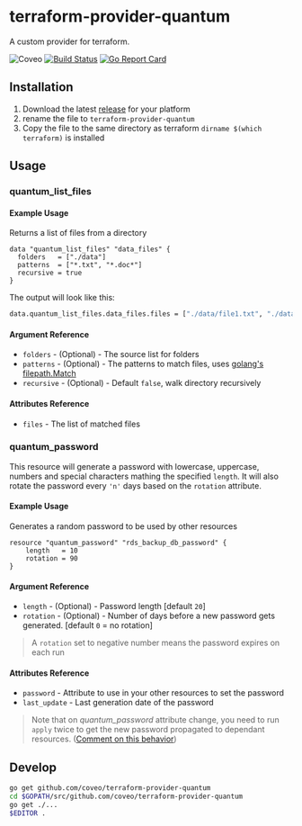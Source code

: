 # terraform-provider-quantum

A custom provider for terraform.

![Coveo](https://img.shields.io/badge/Coveo-awesome-f58020.svg)
[![Build Status](https://travis-ci.org/coveo/terraform-provider-quantum.svg?branch=master)](https://travis-ci.org/coveo/terraform-provider-quantum)
[![Go Report Card](https://goreportcard.com/badge/github.com/coveo/terraform-provider-quantum)](https://goreportcard.com/report/github.com/coveo/terraform-provider-quantum)

## Installation

1. Download the latest [release](github.com/coveo/terraform-provider-quantum/releases) for your platform
2. rename the file to `terraform-provider-quantum`
3. Copy the file to the same directory as terraform `dirname $(which terraform)` is installed

## Usage

### quantum_list_files

#### Example Usage

Returns a list of files from a directory

```hcl
data "quantum_list_files" "data_files" {
  folders   = ["./data"]
  patterns  = ["*.txt", "*.doc*"]
  recursive = true
}
```

The output will look like this:

```sh
data.quantum_list_files.data_files.files = ["./data/file1.txt", "./data/file2.docx"]
```

#### Argument Reference

- `folders` - (Optional) - The source list for folders
- `patterns` - (Optional) - The patterns to match files, uses [golang's filepath.Match](http://godoc.org/path/filepath#Match)
- `recursive` - (Optional) - Default `false`, walk directory recursively

#### Attributes Reference

- `files` - The list of matched files

### quantum_password

This resource will generate a password with lowercase, uppercase, numbers and special characters mathing the specified `length`. It will also rotate the password every `'n'` days based on the `rotation` attribute.

#### Example Usage

Generates a random password to be used by other resources

```hcl
resource "quantum_password" "rds_backup_db_password" {
    length   = 10
    rotation = 90
}
```
#### Argument Reference

- `length`   - (Optional) - Password length [default `20`]
- `rotation` - (Optional) - Number of days before a new password gets generated. [default `0` = no rotation]

> A `rotation` set to negative number means the password expires on each run

#### Attributes Reference

- `password`    - Attribute to use in your other resources to set the password
- `last_update` - Last generation date of the password


> Note that on *quantum_password* attribute change, you need to run `apply` twice to get the new password propagated to dependant resources. ([Comment on this behavior](https://github.com/hashicorp/terraform/issues/1123#issuecomment-77442647))


## Develop

```sh
go get github.com/coveo/terraform-provider-quantum
cd $GOPATH/src/github.com/coveo/terraform-provider-quantum
go get ./...
$EDITOR .
```